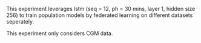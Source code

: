 This experiment leverages lstm (seq = 12, ph = 30 mins, layer 1, hidden size 256) to train population models by federated learning on different datasets seperately.

This experiment only considers CGM data.

